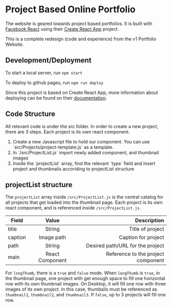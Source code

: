 Project Based Online Portfolio
========

The website is geared towards project based portfolios.  It is built with [Facebook React](http://facebook.github.io/react/) using their [Create React App](https://github.com/facebookincubator/create-react-app) project.

This is a complete redesign (code and experience) from the v1 Portfolio Website.

<h2>Development/Deployment</h2>

To start a local server, run `npm start`

To deploy to github pages, run `npm run deploy`

Since this project is based on Create React App, more information about deploying
can be found on their [documentation](https://github.com/facebookincubator/create-react-app/blob/master/packages/react-scripts/template/README.md#deployment).

<h2>Code Structure</h2>

All relevant code is under the src folder. In order to create a new project, there are 3 steps.
Each project is its own react component.

<ol>
	<li>Create a new Javascript file to hold our component. You can use `src/Projects/project-template.js` as a template.</li>
	<li>In `/src/ProjectList.js` import newly added component, and thumbnail images`</li>
	<li>Inside the `projectList` array, find the relevant `type` field and insert project and thumbnails accoriding to projectList structure</li>
</ol>

<h2>projectList structure</h2>

The `projectList` array inside `/src/ProjectList.js` is the central catalog for all projects that get loaded into the thumbnail page. Each project is its own react component, and is referenced inside `/src/ProjectList.js`.


| Field        | Value           | Description  |
| ------------- |:-------------:| -----:|
| title      | String | Title of project |
| caption      | Image path  |   Caption for project |
| path | String      |    Desired path/URL for the project |
| main | React Component      |    Reference to the project component |

For `longThumb`, there is a `true` and `false` mode. When `longThumb` is `true`, in the
thumbnail page, one project with get enough space to fill one horizontal row with its own
thumbnail images. On Desktop, it will fill one row with three images of its own project.
In this case, thumbails must be referenced as `thumbnail1`, `thumbnail2`, and `thumbnail3`.
If `false`, up to 3 projects will fill one row.